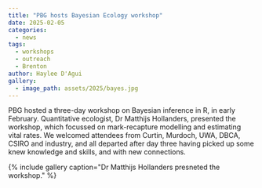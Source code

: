 ```yaml
---
title: "PBG hosts Bayesian Ecology workshop"
date: 2025-02-05
categories:
  - news
tags:
  - workshops
  - outreach
  - Brenton
author: Haylee D'Agui
gallery:
  - image_path: assets/2025/bayes.jpg
---
```


PBG hosted a three-day workshop on Bayesian inference in R, in early February. Quantitative ecologist, Dr Matthijs Hollanders, presented the workshop, which focussed on mark-recapture modelling and estimating vital rates. 
We welcomed attendees from Curtin, Murdoch, UWA, DBCA, CSIRO and industry, and all departed after day three having picked up some knew knowledge and skills, and with new connections.

{% include gallery caption="Dr Matthijs Hollanders presneted the workshop." %}